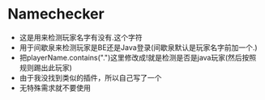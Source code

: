 # Namechecker
- 这是用来检测玩家名字有没有.这个字符
- 用于间歇泉来检测玩家是BE还是Java登录(间歇泉默认是玩家名字前加一个.)
- 把playerName.contains(".")这里修改成!就是检测是否是java玩家(然后按照规则踢出此玩家)
- 由于我没找到类似的插件，所以自己写了一个
- 无特殊需求就不要使用
